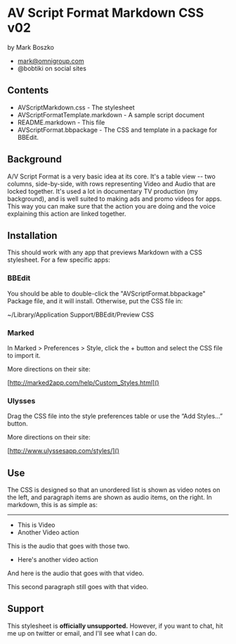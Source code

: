 # AV Script Format Markdown CSS v02

by Mark Boszko

- mark@omnigroup.com
- @bobtiki on social sites

## Contents

- AVScriptMarkdown.css - The stylesheet
- AVScriptFormatTemplate.markdown - A sample script document
- README.markdown - This file
- AVScriptFormat.bbpackage - The CSS and template in a package for BBEdit.

## Background

A/V Script Format is a very basic idea at its core. It's a table view -- two columns, side-by-side, with rows representing Video and Audio that are locked together. It's used a lot in documentary TV production (my background), and is well suited to making ads and promo videos for apps. This way you can make sure that the action you are doing and the voice explaining this action are linked together.

## Installation

This should work with any app that previews Markdown with a CSS stylesheet. For a few specific apps:

### BBEdit

You should be able to double-click the "AVScriptFormat.bbpackage" Package file, and it will install. Otherwise, put the CSS file in:

~/Library/Application Support/BBEdit/Preview CSS

### Marked

In Marked > Preferences > Style, click the + button and select the CSS file to import it.

More directions on their site:

[http://marked2app.com/help/Custom_Styles.html]()

### Ulysses

Drag the CSS file into the style preferences table or use the “Add Styles…” button.

More directions on their site:

[http://www.ulyssesapp.com/styles/]()

## Use

The CSS is designed so that an unordered list is shown as video notes on the left, and paragraph items are shown as audio items, on the right. In markdown, this is as simple as:

-----

- This is Video
- Another Video action

This is the audio that goes with those two.

- Here's another video action

And here is the audio that goes with that video.

This second paragraph still goes with that video.

## Support

This stylesheet is **officially unsupported.** However, if you want to chat, hit me up on twitter or email, and I'll see what I can do.